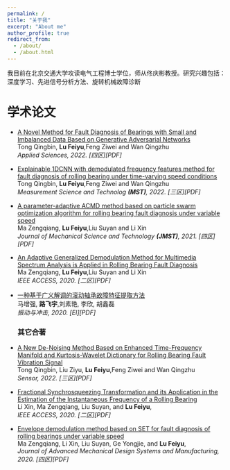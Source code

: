 ```yaml
---
permalink: /
title: "关于我"
excerpt: "About me"
author_profile: true
redirect_from: 
  - /about/
  - /about.html
---
```


我目前在北京交通大学攻读电气工程博士学位，师从佟庆彬教授。研究兴趣包括：深度学习、先进信号分析方法、旋转机械故障诊断

学术论文
======

</ul>
<ul>
<li><p><a href="https://www.mdpi.com/2076-3417/12/14/7346">A Novel Method for Fault Diagnosis of Bearings with Small and Imbalanced Data Based on Generative Adversarial Networks</a> <br />
Tong Qingbin, <b>Lu Feiyu</b>,Feng Ziwei and Wan Qingzhu <br />
<i>Applied Sciences, 2022. [四区][PDF]</i></p>
  
</ul>
<ul>
<li><p><a href="https://iopscience.iop.org/article/10.1088/1361-6501/ac78c5">Explainable 1DCNN with demodulated frequency features method for fault diagnosis of rolling bearing under time-varying speed conditions</a> <br />
Tong Qingbin, <b>Lu Feiyu</b>,Feng Ziwei and Wan Qingzhu <br />
<i>Measurement Science and Technolog <b>(MST)</b>, 2022. [三区][PDF]</i></p>
  
</ul>
<ul>
<li><p><a href="https://link.springer.com/article/10.1007/s12206-021-0405-7">A parameter-adaptive ACMD method based on particle swarm optimization algorithm for rolling bearing fault diagnosis under variable speed</a> <br />
Ma Zengqiang, <b>Lu Feiyu</b>,Liu Suyan and Li Xin <br />
<i>Journal of Mechanical Science and Technology <b>(JMST)</b>, 2021. [四区][PDF]</i></p>

</ul>
<ul>
<li><p><a href="https://ieeexplore.ieee.org/document/8970283/">An Adaptive Generalized Demodulation Method for Multimedia Spectrum Analysis is Applied in Rolling Bearing Fault Diagnosis</a> <br />
Ma Zengqiang, <b>Lu Feiyu</b>,Liu Suyan and Li Xin <br />
<i>IEEE ACCESS, 2020. [二区][PDF]</i></p>
  
</ul>
<ul>
<li><p><a href="http://jvs.sjtu.edu.cn/CN/abstract/abstract9915.shtml">一种基于广义解调的滚动轴承故障特征提取方法</a> <br />
马增强, <b>路飞宇</b>,刘素艳, 李欣, 胡鑫磊 <br />
<i>振动与冲击, 2020. [EI][PDF]</i></p>
  
  
<h3>其它合著</h3>	
  
</ul>
<ul>
<li><p><a href="https://www.mdpi.com/1424-8220/22/16/6108">A New De-Noising Method Based on Enhanced Time-Frequency Manifold and Kurtosis-Wavelet Dictionary for Rolling Bearing Fault Vibration Signal</a> <br />
Tong Qingbin,  Liu Ziyu, <b>Lu Feiyu</b>,Feng Ziwei and Wan Qingzhu <br />
<i>Sensor, 2022. [三区][PDF]</i></p>
  
</ul>
<ul>
<li><p><a href="https://ieeexplore.ieee.org/document/9144567">Fractional Synchrosqueezing Transformation and its Application in the Estimation of the Instantaneous Frequency of a Rolling Bearing</a> <br />
Li Xin,  Ma Zengqiang, Liu Suyan, and <b>Lu Feiyu</b>,<br />
<i>IEEE ACCESS, 2020. [二区][PDF]</i></p>
  
</ul>
<ul>
<li><p><a href="https://www.mdpi.com/1424-8220/22/16/6108">Envelope demodulation method based on SET for fault diagnosis of rolling bearings under variable speed</a> <br />
Ma Zengqiang, Li Xin, Liu Suyan, Ge Yongjie, and <b>Lu Feiyu</b>,<br />
<i>Journal of Advanced Mechanical Design Systems and Manufacturing, 2020. [四区][PDF]</i></p>
  
  
  
  
